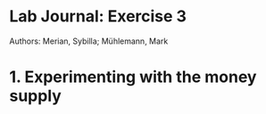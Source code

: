 # Lab Journal: Exercise 3

Authors: Merian, Sybilla; Mühlemann, Mark

# 1. Experimenting with the money supply
